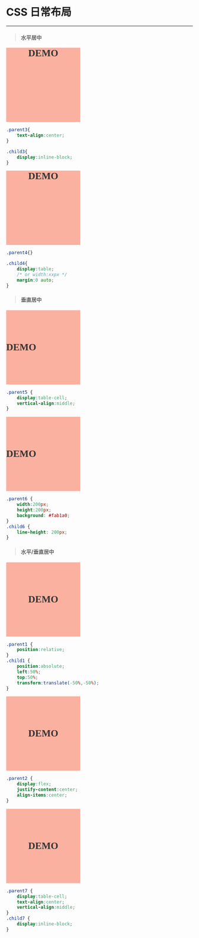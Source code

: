 # CSS 日常布局

---

> #### 水平居中

<div class="parent3">
    <div class="child3">DEMO</div>
</div>

```css
.parent3{
    text-align:center;
}

.child3{
    display:inline-block;
}
```

<div class="parent4">
    <div class="child4">DEMO</div>
</div>

```css
.parent4{}

.child4{
    display:table;
    /* or width:xxpx */
    margin:0 auto;
}
```

> #### 垂直居中

<div class="parent5">
    <div class="child5">DEMO</div>
</div>

```css
.parent5 {
    display:table-cell;
    vertical-align:middle;
}
```

<div class="parent6">
    <div class="child6">DEMO</div>
</div>

```css
.parent6 {
    width:200px;
    height:200px;
    background: #fab1a0;
}
.child6 {
    line-height: 200px;
}
```


> #### 水平/垂直居中

<div class="parent1">
    <div class="child1">DEMO</div>
</div>

```css
.parent1 {
    position:relative;
}
.child1 {
    position:absolute;
    left:50%;
    top:50%;
    transform:translate(-50%,-50%);
}
```

<div class="parent2">
    <div class="child2">DEMO</div>
</div>

```css
.parent2 {
    display:flex;
    justify-content:center;
    align-items:center;
}
```

<div class="parent7">
    <div class="child7">DEMO</div>
</div>

```css
.parent7 {
    display:table-cell;
    text-align:center;
    vertical-align:middle;
}
.child7 {
    display:inline-block;
}
```

<style>
.parent1 {
    width:200px;
    height:200px;
    position:relative;
    background: #fab1a0;
}
.child1 {
    position:absolute;
    left:50%;
    top:50%;
    transform:translate(-50%,-50%);
    font-family: 'Comic Sans MS', cursive;
    font-weight:600;
    font-size:26px;
    color: #333;
}
.parent2 {
    display:flex;
    justify-content:center;
    align-items:center;
    width:200px;
    height:200px;
    background: #fab1a0;
}
.child2 {
    font-family: 'Comic Sans MS', cursive;
    font-weight:600;
    font-size:26px;
    color: #333;
}
.child3{
    display:inline-block;
    font-family: 'Comic Sans MS', cursive;
    font-weight:600;
    font-size:26px;
    color: #333;
}
.parent3{
    text-align:center;
    width:200px;
    height:200px;
    background: #fab1a0;
}

.parent4{
    width:200px;
    height:200px;
    background: #fab1a0;
}
.child4 {
    display:table;
    margin:0 auto;
    font-family: 'Comic Sans MS', cursive;
    font-weight:600;
    font-size:26px;
    color: #333;
}

.parent5 {
    display:table-cell;
    vertical-align:middle;
    width:200px;
    height:200px;
    background: #fab1a0;
}
.child5 {
    font-family: 'Comic Sans MS', cursive;
    font-weight:600;
    font-size:26px;
    color: #333;
}
.parent6 {
    width:200px;
    height:200px;
    background: #fab1a0;
}
.child6 {
    line-height: 200px;
    font-family: 'Comic Sans MS', cursive;
    font-weight:600;
    font-size:26px;
    color: #333;
}

.parent7 {
    display:table-cell;
    text-align:center;
    vertical-align:middle;
    width:200px;
    height:200px;
    background: #fab1a0;
}
.child7 {
    display:inline-block;
    font-family: 'Comic Sans MS', cursive;
    font-weight:600;
    font-size:26px;
    color: #333;
}
</style>
